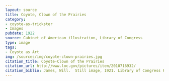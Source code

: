 ```yaml
---
layout: source
title: Coyote, Clown of the Prairies
category: 
- coyote-as-trickster
- Images
pubdate: 1922
source: Cabinet of American illustration, Library of Congress
type: image
tags:
- Coyote as Art
img: /sources/img/coyote-clown-prairies.jpg
citation_title: Coyote-Clown of the Prairies
citation_url: http://www.loc.gov/pictures/item/2010716932/
citation_biblio: James, Will.  Still image, 1921. Library of Congress Prints and Photographs Division Washington, D.C.
---
```






